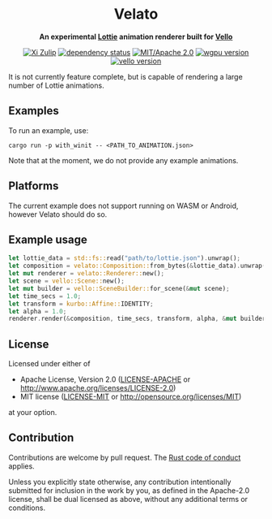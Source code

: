 <div align="center">

# Velato

**An experimental [Lottie](https://airbnb.io/lottie) animation renderer built for [Vello](https://vello.dev)**

[![Xi Zulip](https://img.shields.io/badge/Xi%20Zulip-%23gpu-blue?logo=Zulip)](https://xi.zulipchat.com/#narrow/stream/197075-gpu)
[![dependency status](https://deps.rs/repo/github/linebender/velato/status.svg)](https://deps.rs/repo/github/linebender/velato)
[![MIT/Apache 2.0](https://img.shields.io/badge/license-MIT%2FApache-blue.svg)](#license)
[![wgpu version](https://img.shields.io/badge/wgpu-v0.15-orange.svg)](https://crates.io/crates/wgpu)
[![vello version](https://img.shields.io/badge/vello-v0.0.1-purple.svg)](https://vello.dev) <!-- https://crates.io/crates/vello -->
<!-- [![Crates.io](https://img.shields.io/crates/v/velato.svg)](https://crates.io/crates/velato) -->
<!-- [![Docs](https://docs.rs/velato/badge.svg)](https://docs.rs/velato) -->
<!-- [![Build status](https://github.com/linebender/velato/workflows/CI/badge.svg)](https://github.com/linebender/velato/actions) -->

</div>

It is not currently feature complete, but is capable of rendering a large number of Lottie animations.

## Examples

To run an example, use:
```
cargo run -p with_winit -- <PATH_TO_ANIMATION.json>
```

<!-- Synced with demo/README.md -->
Note that at the moment, we do not provide any example animations.
<!-- TODO: Make one -->

## Platforms

The current example does not support running on WASM or Android, however Velato should do so.

## Example usage

```rust
let lottie_data = std::fs::read("path/to/lottie.json").unwrap();
let composition = velato::Composition::from_bytes(&lottie_data).unwrap();
let mut renderer = velato::Renderer::new();
let scene = vello::Scene::new();
let mut builder = vello::SceneBuilder::for_scene(&mut scene);
let time_secs = 1.0;
let transform = kurbo::Affine::IDENTITY;
let alpha = 1.0;
renderer.render(&composition, time_secs, transform, alpha, &mut builder);
```

## License

Licensed under either of

- Apache License, Version 2.0
   ([LICENSE-APACHE](LICENSE-APACHE) or <http://www.apache.org/licenses/LICENSE-2.0>)
- MIT license
   ([LICENSE-MIT](LICENSE-MIT) or <http://opensource.org/licenses/MIT>)

at your option.
## Contribution

Contributions are welcome by pull request. The [Rust code of conduct] applies.

Unless you explicitly state otherwise, any contribution intentionally submitted
for inclusion in the work by you, as defined in the Apache-2.0 license, shall be
dual licensed as above, without any additional terms or conditions.

[rust code of conduct]: https://www.rust-lang.org/policies/code-of-conduct
